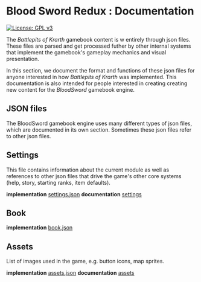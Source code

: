# Blood Sword Redux : Documentation
[![License: GPL v3](https://img.shields.io/badge/License-GPLv3-blue.svg)](https://www.gnu.org/licenses/gpl-3.0)

The _Battlepits of Krarth_ gamebook content is w entirely through json files. These files are parsed and get processed futher by other internal systems that implement the gamebook's gameplay mechanics and visual presentation.

In this section, we document the format and functions of these json files for anyone interested in how _Battlepits of Krarth_ was implemented. This documentation is also intended for people interested in creating creating new content for the _BloodSword_ gamebook engine.

## JSON files

The BloodSword gamebook engine uses many different types of json files, which are documented in its own section. Sometimes these json files refer to other json files.

## Settings

This file contains information about the current module as well as references to other json files that drive the game's other core systems (help, story, starting ranks, item defaults).

**implementation** [settings.json](../src/modules/default/settings.json)
**documentation** [settings](settings/settings.md)

## Book

**implementation** [book.json](../src/modules/default/book.json)

## Assets

List of images used in the game, e.g. button icons, map sprites.

**implementation** [assets.json](../src/modules/default/assets.json)
**documentation** [assets](assets/assets.md)
